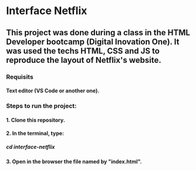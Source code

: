 # Interface Netflix

## This project was done during a class in the HTML Developer bootcamp (Digital Inovation One). It was used the techs HTML, CSS and JS to reproduce the layout of Netflix's website.

### Requisits 

#### Text editor (VS Code or another one).

### Steps to run the project:

#### 1. Clone this repository.

#### 2. In the terminal, type:

##### cd interface-netflix

#### 3. Open in the browser the file named by "index.html".
